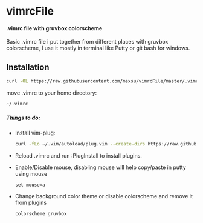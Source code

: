 # vimrcFile
#### .vimrc file with gruvbox colorscheme

Basic .vimrc file i put together from different places with gruvbox colorscheme,
I use it mostly in terminal like Putty or git bash for windows.

## Installation
```bash
curl -OL https://raw.githubusercontent.com/mexsu/vimrcFile/master/.vimrc
```
move .vimrc to your home directory:
```bash
~/.vimrc
```

##### Things to do:
* Install vim-plug:
   ```bash
   curl -fLo ~/.vim/autoload/plug.vim --create-dirs https://raw.githubusercontent.com/junegunn/vim-plug/master/plug.vim
   ```
* Reload .vimrc and run :PlugInstall to install plugins.

*  Enable/Disable mouse, disabling mouse will help copy/paste in putty using mouse
   ```vim
   set mouse=a
   ```
* Change background color theme or disable colorscheme and remove it from plugins
  ```vim
  colorscheme gruvbox
  ```
